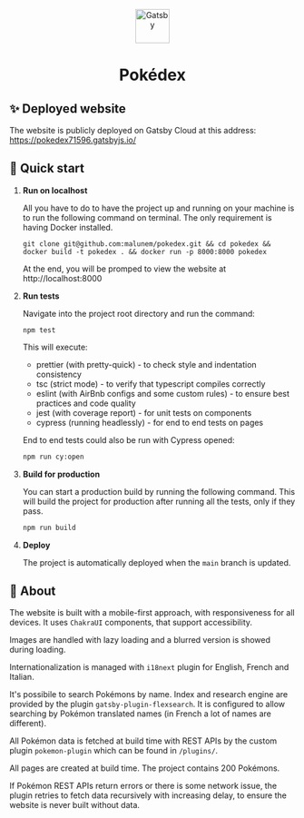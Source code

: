 <p align="center">
  <a href="https://pokedex71596.gatsbyjs.io/">
    <img alt="Gatsby" src="./static/favicon.png" width="60" />
  </a>
</p>
<h1 align="center">
  Pokédex
</h1>

## ✨ Deployed website

The website is publicly deployed on Gatsby Cloud at this address: https://pokedex71596.gatsbyjs.io/

## 🚀 Quick start

1.  **Run on localhost**

    All you have to do to have the project up and running on your machine is to run the following command on terminal. The only requirement is having Docker installed.

    ```shell
    git clone git@github.com:malunem/pokedex.git && cd pokedex && docker build -t pokedex . && docker run -p 8000:8000 pokedex
    ```

    At the end, you will be promped to view the website at http://localhost:8000

2.  **Run tests**

    Navigate into the project root directory and run the command:

    ```shell
    npm test
    ```

    This will execute:

    - prettier (with pretty-quick) - to check style and indentation consistency
    - tsc (strict mode) - to verify that typescript compiles correctly
    - eslint (with AirBnb configs and some custom rules) - to ensure best practices and code quality
    - jest (with coverage report) - for unit tests on components
    - cypress (running headlessly) - for end to end tests on pages

    End to end tests could also be run with Cypress opened:

    ```bash
    npm run cy:open
    ```

3.  **Build for production**

    You can start a production build by running the following command. This will build the project for production after running all the tests, only if they pass.

    ```bash
    npm run build
    ```

4.  **Deploy**

    The project is automatically deployed when the `main` branch is updated.

## 📘 About

The website is built with a mobile-first approach, with responsiveness for all devices. It uses `ChakraUI` components, that support accessibility.

Images are handled with lazy loading and a blurred version is showed during loading.

Internationalization is managed with `i18next` plugin for English, French and Italian.

It's possibile to search Pokémons by name. Index and research engine are provided by the plugin `gatsby-plugin-flexsearch`. It is configured to allow searching by Pokémon translated names (in French a lot of names are different).

All Pokémon data is fetched at build time with REST APIs by the custom plugin `pokemon-plugin` which can be found in `/plugins/`.

All pages are created at build time. The project contains 200 Pokémons.

If Pokémon REST APIs return errors or there is some network issue, the plugin retries to fetch data recursively with increasing delay, to ensure the website is never built without data. 
